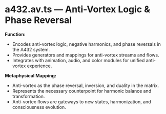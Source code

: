 # a432.av.ts — Anti-Vortex Logic & Phase Reversal

**Function:**
- Encodes anti-vortex logic, negative harmonics, and phase reversals in the A432 system.
- Provides generators and mappings for anti-vortex streams and flows.
- Integrates with animation, audio, and color modules for unified anti-vortex experience.

**Metaphysical Mapping:**
- Anti-vortex as the phase reversal, inversion, and duality in the matrix.
- Represents the necessary counterpoint for harmonic balance and transformation.
- Anti-vortex flows are gateways to new states, harmonization, and consciousness evolution. 